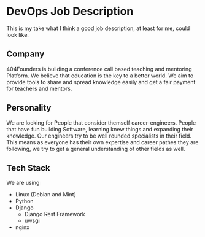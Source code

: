 # DevOps Job Description

This is my take what I think a good job description, at least for me, could look like.


## Company
404Founders is building a conference call based teaching and mentoring Platform.
We believe that education is the key to a better world. We aim to provide tools
to share and spread knowledge easily and get a fair payment for teachers and mentors.

## Personality
We are looking for People that consider themself career-engineers. People that have 
fun building Software, learning knew things and expanding their knowledge. Our engineers
try to be well rounded specialists in their field. This means as everyone has their own 
expertise and career pathes they are following, we try to get a general understanding of
other fields as well.

## Tech Stack
We are using
* Linux (Debian and Mint)
* Python
* Django
  * Django Rest Framework
  * uwsgi
* nginx
